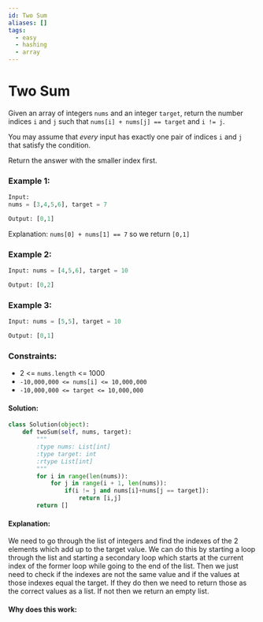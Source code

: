```yaml
---
id: Two Sum
aliases: []
tags:
  - easy
  - hashing
  - array
---
```


# Two Sum

Given an array of integers `nums` and an integer `target`, return the number indices `i` and `j` such that `nums[i] + nums[j] == target` and `i != j`. 

You may assume that *every* input has exactly one pair of indices `i` and `j` that satisfy the condition. 

Return the answer with the smaller index first. 

### Example 1: 

```python
Input:
nums = [3,4,5,6], target = 7

Output: [0,1]
```

Explanation: `nums[0] + nums[1] == 7` so we return `[0,1]`

### Example 2:
```python
Input: nums = [4,5,6], target = 10

Output: [0,2]
```
### Example 3: 
```python
Input: nums = [5,5], target = 10

Output: [0,1]
```

### Constraints:
- 2 <= `nums.length` <= 1000
- `-10,000,000 <= nums[i] <= 10,000,000`
- `-10,000,000 <= target <= 10,000,000`

#### Solution:
``` python
class Solution(object):
	def twoSum(self, nums, target):
		"""
		:type nums: List[int]
		:type target: int 
		:rtype List[int]
		"""
		for i in range(len(nums)):
			for j in range(i + 1, len(nums)):
				if(i != j and nums[i]+nums[j == target]):
					return [i,j]
		return []
```

#### Explanation:
We need to go through the list of integers and find the indexes of the 2 elements which add up to the target value. We can do this by starting a loop through the list and starting a secondary loop which starts at the current index of the former loop while going to the end of the list. Then we just need to check if the indexes are not the same value and if the values at those indexes equal the target. If they do then we need to return those as the correct values as a list. If not then we return an empty list.

#### Why does this work: 

